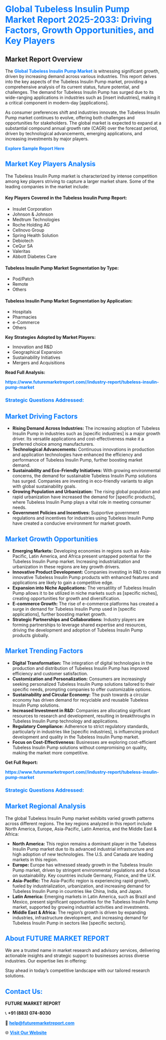 <h1 style="color: #007BFF;">Global Tubeless Insulin Pump Market Report 2025-2033: Driving Factors, Growth Opportunities, and Key Players</h1>

<section id="overview">
<h2>Market Report Overview</h2>
<p>The <a href="https://www.futuremarketreport.com//industry-report/tubeless-insulin-pump-market" style="color: #007BFF; text-decoration: none;"><strong>Global Tubeless Insulin Pump Market</strong></a> is witnessing significant growth, driven by increasing demand across various industries. This report delves into the key aspects of the Tubeless Insulin Pump market, providing a comprehensive analysis of its current status, future potential, and challenges. The demand for Tubeless Insulin Pump has surged due to its wide-ranging applications in industries such as [insert industries], making it a critical component in modern-day [applications].</p>
<p>As consumer preferences shift and industries innovate, the Tubeless Insulin Pump market continues to evolve, offering both challenges and opportunities for stakeholders. The global market is expected to expand at a substantial compound annual growth rate (CAGR) over the forecast period, driven by technological advancements, emerging applications, and increasing investments by major players.</p>
</section>

<section id="overview">
<p><a href="https://www.futuremarketreport.com//request-sample/reportId=46396" style="color: #007BFF; text-decoration: none;"><strong>Explore Sample Report Here</strong></a></p>
</section>

<section id="key-players">
<h2 style="color: #007BFF;">Market Key Players Analysis</h2>
<p>The Tubeless Insulin Pump market is characterized by intense competition among key players striving to capture a larger market share. Some of the leading companies in the market include:</p>
<h4>Key Players Covered in the Tubeless Insulin Pump Report:</h4>
<ul><li>Insulet Corporation</li><li>Johnson &amp; Johnson</li><li>Medtrum Technologies</li><li>Roche Holding AG</li><li>Cellnovo Group</li><li>Spring Health Solution</li><li>Debiotech</li><li>CeQur SA</li><li>Valeritas</li><li>Abbott Diabetes Care</li></ul>
<h4>Tubeless Insulin Pump Market Segmentation by Type:</h4>
<ul><li>Pod/Patch</li><li>Remote</li><li>Others</li></ul>

<h4>Tubeless Insulin Pump Market Segmentation by Application:</h4>
<ul><li>Hospitals</li><li>Pharmacies</li><li>e-Commerce</li><li>Others</li></ul>
<p><strong>Key Strategies Adopted by Market Players:</strong></p>
<ul>
<li>Innovation and R&D</li>
<li>Geographical Expansion</li>
<li>Sustainability Initiatives</li>
<li>Mergers and Acquisitions</li>
</ul>
</section>

<section>
<p><strong>Read Full Analysis: </strong></p><a href="https://www.futuremarketreport.com//industry-report/tubeless-insulin-pump-market" style="color: #007BFF; text-decoration: none;"><strong>https://www.futuremarketreport.com//industry-report/tubeless-insulin-pump-market</strong></a>
<h3 style="color: #007BFF;">Strategic Questions Addressed:</h3>
</section>

<section id="driving-factors">
<h2 style="color: #007BFF;">Market Driving Factors</h2>
<ul>
<li><strong>Rising Demand Across Industries:</strong> The increasing adoption of Tubeless Insulin Pump in industries such as [specific industries] is a major growth driver. Its versatile applications and cost-effectiveness make it a preferred choice among manufacturers.</li>
<li><strong>Technological Advancements:</strong> Continuous innovations in production and application technologies have enhanced the efficiency and performance of Tubeless Insulin Pump, further boosting market demand.</li>
<li><strong>Sustainability and Eco-Friendly Initiatives:</strong> With growing environmental concerns, the demand for sustainable Tubeless Insulin Pump solutions has surged. Companies are investing in eco-friendly variants to align with global sustainability goals.</li>
<li><strong>Growing Population and Urbanization:</strong> The rising global population and rapid urbanization have increased the demand for [specific products], where Tubeless Insulin Pump plays a vital role in meeting consumer needs.</li>
<li><strong>Government Policies and Incentives:</strong> Supportive government regulations and incentives for industries using Tubeless Insulin Pump have created a conducive environment for market growth.</li>
</ul>
</section>

<section id="growth-opportunities">
<h2 style="color: #007BFF;">Market Growth Opportunities</h2>
<ul>
<li><strong>Emerging Markets:</strong> Developing economies in regions such as Asia-Pacific, Latin America, and Africa present untapped potential for the Tubeless Insulin Pump market. Increasing industrialization and urbanization in these regions are key growth drivers.</li>
<li><strong>Innovative Product Development:</strong> Companies investing in R&D to create innovative Tubeless Insulin Pump products with enhanced features and applications are likely to gain a competitive edge.</li>
<li><strong>Expansion into Niche Applications:</strong> The versatility of Tubeless Insulin Pump allows it to be utilized in niche markets such as [specific niches], creating opportunities for growth and diversification.</li>
<li><strong>E-commerce Growth:</strong> The rise of e-commerce platforms has created a surge in demand for Tubeless Insulin Pump used in [specific applications], further boosting market growth.</li>
<li><strong>Strategic Partnerships and Collaborations:</strong> Industry players are forming partnerships to leverage shared expertise and resources, driving the development and adoption of Tubeless Insulin Pump products globally.</li>
</ul>
</section>

<section id="trending-factors">
<h2 style="color: #007BFF;">Market Trending Factors</h2>
<ul>
<li><strong>Digital Transformation:</strong> The integration of digital technologies in the production and distribution of Tubeless Insulin Pump has improved efficiency and customer satisfaction.</li>
<li><strong>Customization and Personalization:</strong> Consumers are increasingly seeking personalized Tubeless Insulin Pump solutions tailored to their specific needs, prompting companies to offer customizable options.</li>
<li><strong>Sustainability and Circular Economy:</strong> The push towards a circular economy has driven demand for recyclable and reusable Tubeless Insulin Pump solutions.</li>
<li><strong>Increased Investment in R&D:</strong> Companies are allocating significant resources to research and development, resulting in breakthroughs in Tubeless Insulin Pump technology and applications.</li>
<li><strong>Regulatory Compliance:</strong> Adherence to strict regulatory standards, particularly in industries like [specific industries], is influencing product development and quality in the Tubeless Insulin Pump market.</li>
<li><strong>Focus on Cost-Effectiveness:</strong> Businesses are exploring cost-efficient Tubeless Insulin Pump solutions without compromising on quality, making the market more competitive.</li>
</ul>
</section>

<section>
<p><strong>Get Full Report: </strong></p><a href="https://www.futuremarketreport.com//industry-report/tubeless-insulin-pump-market" style="color: #007BFF; text-decoration: none;"><strong>https://www.futuremarketreport.com//industry-report/tubeless-insulin-pump-market</strong></a>
<h3 style="color: #007BFF;">Strategic Questions Addressed:</h3>
</section>


<section id="regional-analysis">
<h2 style="color: #007BFF;">Market Regional Analysis</h2>
<p>The global Tubeless Insulin Pump market exhibits varied growth patterns across different regions. The key regions analyzed in this report include North America, Europe, Asia-Pacific, Latin America, and the Middle East & Africa:</p>
<ul>
<li><strong>North America:</strong> This region remains a dominant player in the Tubeless Insulin Pump market due to its advanced industrial infrastructure and high adoption of new technologies. The U.S. and Canada are leading markets in this region.</li>
<li><strong>Europe:</strong> Europe has witnessed steady growth in the Tubeless Insulin Pump market, driven by stringent environmental regulations and a focus on sustainability. Key countries include Germany, France, and the U.K.</li>
<li><strong>Asia-Pacific:</strong> The Asia-Pacific region is experiencing rapid growth, fueled by industrialization, urbanization, and increasing demand for Tubeless Insulin Pump in countries like China, India, and Japan.</li>
<li><strong>Latin America:</strong> Emerging markets in Latin America, such as Brazil and Mexico, present significant opportunities for the Tubeless Insulin Pump market, supported by growing industrial activities and investments.</li>
<li><strong>Middle East & Africa:</strong> The region’s growth is driven by expanding industries, infrastructure development, and increasing demand for Tubeless Insulin Pump in sectors like [specific sectors].</li>
</ul>
</section>

<footer>
<h2 style="color: #007BFF;">About FUTURE MARKET REPORT</h2>
<p>We are a trusted name in market research and advisory services, delivering actionable insights and strategic support to businesses across diverse industries. Our expertise lies in offering:</p>

<p>Stay ahead in today’s competitive landscape with our tailored research solutions.</p>

<h2 style="color: #007BFF;">Contact Us:</h2>
<p><strong>FUTURE MARKET REPORT</strong></p>
<p>📞 <strong>+91 (883) 074-8030</strong></p>
<p>📧 <strong><a href="mailto:help@futuremarketreport.com" style="color: #007BFF;">help@futuremarketreport.com</a></strong></p>
<p>🌐 <strong><a href="https://www.futuremarketreport.com/" style="color: #007BFF;">Visit Our Website</a></strong></p>
</footer>